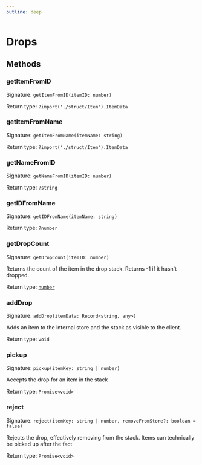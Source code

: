 ```yaml
---
outline: deep
---
```

# Drops





## Methods

### getItemFromID
Signature: `getItemFromID(itemID: number)`



Return type: `?import('./struct/Item').ItemData`

### getItemFromName
Signature: `getItemFromName(itemName: string)`



Return type: `?import('./struct/Item').ItemData`

### getNameFromID
Signature: `getNameFromID(itemID: number)`



Return type: `?string`

### getIDFromName
Signature: `getIDFromName(itemName: string)`



Return type: `?number`

### getDropCount
Signature: `getDropCount(itemID: number)`

Returns the count of the item in the drop stack. Returns -1 if it hasn't dropped.


Return type: <code><a href="https://developer.mozilla.org/en-US/docs/Web/JavaScript/Reference/Global_Objects/Number">number</a></code>

### addDrop
Signature: `addDrop(itemData: Record<string, any>)`

Adds an item to the internal store and the stack as visible to the client.


Return type: `void`

### pickup
Signature: `pickup(itemKey: string | number)`

Accepts the drop for an item in the stack


Return type: `Promise<void>`

### reject
Signature: `reject(itemKey: string | number, removeFromStore?: boolean = false)`

Rejects the drop, effectively removing from the stack. Items can technically be picked up after the fact


Return type: `Promise<void>`